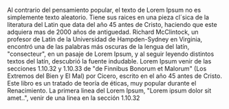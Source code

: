 Al contrario del pensamiento popular,
el texto de Lorem
Ipsum no es simplemente texto aleatorio.
Tiene sus raices en una pieza cl´sica de la literatura del Latin
que data del año 45 antes de Cristo, haciendo que este adquiera mas de 2000 años de antiguedad. Richard McClintock,
un profesor de Latin de la Universidad de Hampden-Sydney en Virginia,
encontró una de las palabras más oscuras de la lengua del latín, "consecteur",
en un pasaje de Lorem Ipsum, y al seguir leyendo distintos textos del latín, descubrió la fuente indudable. Lorem Ipsum venir de las secciones 1.10.32 y 1.10.33 de "de Finnibus Bonorum et Malorum" (Los Extremos del Bien y El Mal) por Cicero, escrito en el año 45 antes de Cristo. Este libro es un tratado de teoría de éticas, muy popular durante el Renacimiento. La primera linea del Lorem Ipsum, "Lorem ipsum dolor sit amet..", venir de una linea en la sección 1.10.32
